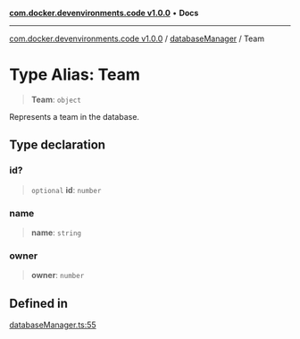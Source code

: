 [**com.docker.devenvironments.code v1.0.0**](../../README.md) • **Docs**

***

[com.docker.devenvironments.code v1.0.0](../../README.md) / [databaseManager](../README.md) / Team

# Type Alias: Team

> **Team**: `object`

Represents a team in the database.

## Type declaration

### id?

> `optional` **id**: `number`

### name

> **name**: `string`

### owner

> **owner**: `number`

## Defined in

[databaseManager.ts:55](https://github.com/diego-dini/API-de-Gerenciamento-de-Tarefas/blob/97f461cf7047b749ac664a9b903c45f556eaccb0/src/databaseManager.ts#L55)
